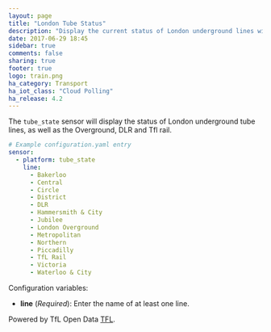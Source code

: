 ```yaml
---
layout: page
title: "London Tube Status"
description: "Display the current status of London underground lines within Home Assistant."
date: 2017-06-29 18:45
sidebar: true
comments: false
sharing: true
footer: true
logo: train.png
ha_category: Transport
ha_iot_class: "Cloud Polling"
ha_release: 4.2
---
```



The `tube_state` sensor will display the status of London underground tube lines, as well as the Overground, DLR and Tfl rail.


```yaml
# Example configuration.yaml entry
sensor:
  - platform: tube_state
    line:
      - Bakerloo
      - Central
      - Circle
      - District
      - DLR
      - Hammersmith & City
      - Jubilee
      - London Overground
      - Metropolitan
      - Northern
      - Piccadilly
      - TfL Rail
      - Victoria
      - Waterloo & City
```

Configuration variables:

- **line** (*Required*): Enter the name of at least one line.

Powered by TfL Open Data [TFL](https://api.tfl.gov.uk/).
